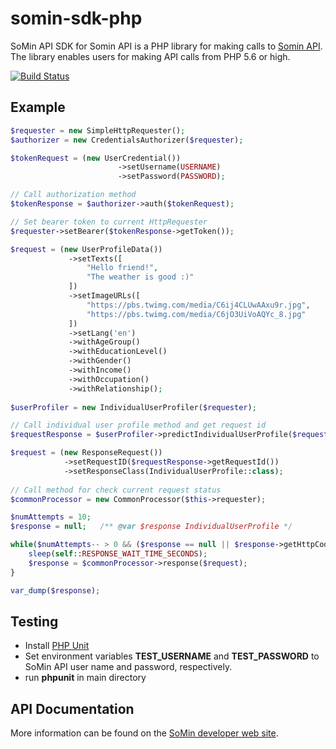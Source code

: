 # somin-sdk-php

SoMin API SDK for Somin API is a PHP library for making calls to [Somin API](http://dev.somin.ai). The library enables users for making API calls from PHP 5.6 or high.

[![Build Status](https://travis-ci.org/bbridge-team/somin-sdk-php.svg?branch=master)](https://travis-ci.org/bbridge-team/somin-sdk-php)

## Example

```php
$requester = new SimpleHttpRequester();
$authorizer = new CredentialsAuthorizer($requester);

$tokenRequest = (new UserCredential())
                        ->setUsername(USERNAME)
                        ->setPassword(PASSWORD);

// Call authorization method
$tokenResponse = $authorizer->auth($tokenRequest);

// Set bearer token to current HttpRequester
$requester->setBearer($tokenResponse->getToken());

$request = (new UserProfileData())
             ->setTexts([
                 "Hello friend!",
                 "The weather is good :)"
             ])
             ->setImageURLs([
                 "https://pbs.twimg.com/media/C6ij4CLUwAAxu9r.jpg",
                 "https://pbs.twimg.com/media/C6jO3UiVoAQYc_8.jpg"
             ])
             ->setLang('en')
             ->withAgeGroup()
             ->withEducationLevel()
             ->withGender()
             ->withIncome()
             ->withOccupation()
             ->withRelationship();
             
$userProfiler = new IndividualUserProfiler($requester);

// Call individual user profile method and get request id
$requestResponse = $userProfiler->predictIndividualUserProfile($request);

$request = (new ResponseRequest())
            ->setRequestID($requestResponse->getRequestId())
            ->setResponseClass(IndividualUserProfile::class);
            
// Call method for check current request status
$commonProcessor = new CommonProcessor($this->requester);

$numAttempts = 10;
$response = null;   /** @var $response IndividualUserProfile */

while($numAttempts-- > 0 && ($response == null || $response->getHttpCode() !== 200)) {
    sleep(self::RESPONSE_WAIT_TIME_SECONDS);
    $response = $commonProcessor->response($request);
}

var_dump($response);
```

## Testing
- Install [PHP Unit](https://phpunit.de/)
- Set environment variables **TEST_USERNAME** and **TEST_PASSWORD** to SoMin API user name and password, respectively.
- run **phpunit** in main directory

## API Documentation
More information can be found on the [SoMin developer web site](http://dev.somin.ai).